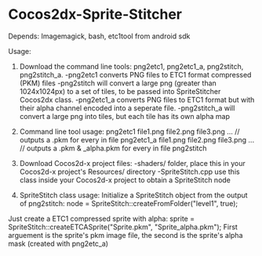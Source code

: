 # Cocos2dx-Sprite-Stitcher

Depends:
Imagemagick, bash, etc1tool from android sdk

Usage:
1. Download the command line tools: png2etc1, png2etc1_a, png2stitch, png2stitch_a.
-png2etc1 converts PNG files to ETC1 format compressed (PKM) files
-png2stitch will convert a large png (greater than 1024x1024px) to a set of tiles, to be passed into SpriteStitcher Cocos2dx class.
-png2etc1_a converts PNG files to ETC1 format but with their alpha channel encoded into a seperate file.
-png2stitch_a will convert a large png into tiles, but each tile has its own alpha map

2. Command line tool usage:
png2etc1 file1.png file2.png file3.png ... // outputs a .pkm for every in file
png2etc1_a file1.png file2.png file3.png ... // outputs a .pkm & _alpha.pkm for every in file
png2stitch

3. Download Cocos2d-x project files:
-shaders/ folder, place this in your Cocos2d-x project's Resources/ directory
-SpriteStitch.cpp use this class inside your Cocos2d-x project to obtain a SpriteStitch node

4. SpriteStitch class usage:
Initialize a SpriteStitch object from the output of png2stitch:
node = SpriteStitch::createFromFolder("level1", true);

Just create a ETC1 compressed sprite with alpha:
sprite = SpriteStitch::createETCASprite("Sprite.pkm", "Sprite_alpha.pkm");
First arguement is the sprite's pkm image file, the second is the sprite's alpha mask (created with png2etc_a)
